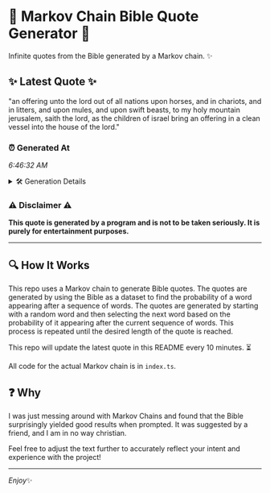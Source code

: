 # 📖 Markov Chain Bible Quote Generator 📖

Infinite quotes from the Bible generated by a Markov chain. ✨

## ✨ Latest Quote ✨
"an offering unto the lord out of all nations upon horses, and in chariots, and in litters, and upon mules, and upon swift beasts, to my holy mountain jerusalem, saith the lord, as the children of israel bring an offering in a clean vessel into the house of the lord."

### ⏰ Generated At
*6:46:32 AM*

<details>
    <summary>🛠️ Generation Details</summary>
    <p>
        <strong>🌱 Seed:</strong> an<br>
        <strong>🔄 Iterations:</strong> 49<br>
        <strong>📜 Context History:</strong><br>[ an ]: offering<br>[ an, offering ]: unto<br>[ an, offering, unto ]: the<br>[ an, offering, unto, the ]: lord<br>[ an, offering, unto, the, lord ]: out<br>[ an, offering, unto, the, lord, out ]: of<br>[ offering, unto, the, lord, out, of ]: all<br>[ unto, the, lord, out, of, all ]: nations<br>[ the, lord, out, of, all, nations ]: upon<br>[ lord, out, of, all, nations, upon ]: horses,<br>[ out, of, all, nations, upon, horses, ]: and<br>[ of, all, nations, upon, horses,, and ]: in<br>[ all, nations, upon, horses,, and, in ]: chariots,<br>[ nations, upon, horses,, and, in, chariots, ]: and<br>[ upon, horses,, and, in, chariots,, and ]: in<br>[ horses,, and, in, chariots,, and, in ]: litters,<br>[ and, in, chariots,, and, in, litters, ]: and<br>[ in, chariots,, and, in, litters,, and ]: upon<br>[ chariots,, and, in, litters,, and, upon ]: mules,<br>[ and, in, litters,, and, upon, mules, ]: and<br>[ in, litters,, and, upon, mules,, and ]: upon<br>[ litters,, and, upon, mules,, and, upon ]: swift<br>[ and, upon, mules,, and, upon, swift ]: beasts,<br>[ upon, mules,, and, upon, swift, beasts, ]: to<br>[ mules,, and, upon, swift, beasts,, to ]: my<br>[ and, upon, swift, beasts,, to, my ]: holy<br>[ upon, swift, beasts,, to, my, holy ]: mountain<br>[ swift, beasts,, to, my, holy, mountain ]: jerusalem,<br>[ beasts,, to, my, holy, mountain, jerusalem, ]: saith<br>[ to, my, holy, mountain, jerusalem,, saith ]: the<br>[ my, holy, mountain, jerusalem,, saith, the ]: lord,<br>[ holy, mountain, jerusalem,, saith, the, lord, ]: as<br>[ mountain, jerusalem,, saith, the, lord,, as ]: the<br>[ jerusalem,, saith, the, lord,, as, the ]: children<br>[ saith, the, lord,, as, the, children ]: of<br>[ the, lord,, as, the, children, of ]: israel<br>[ lord,, as, the, children, of, israel ]: bring<br>[ as, the, children, of, israel, bring ]: an<br>[ the, children, of, israel, bring, an ]: offering<br>[ children, of, israel, bring, an, offering ]: in<br>[ of, israel, bring, an, offering, in ]: a<br>[ israel, bring, an, offering, in, a ]: clean<br>[ bring, an, offering, in, a, clean ]: vessel<br>[ an, offering, in, a, clean, vessel ]: into<br>[ offering, in, a, clean, vessel, into ]: the<br>[ in, a, clean, vessel, into, the ]: house<br>[ a, clean, vessel, into, the, house ]: of<br>[ clean, vessel, into, the, house, of ]: the<br>[ vessel, into, the, house, of, the ]: lord.<br>
    </p>
</details>

### ⚠️ Disclaimer ⚠️
**This quote is generated by a program and is not to be taken seriously. It is purely for entertainment purposes.**

---

## 🔍 How It Works

This repo uses a Markov chain to generate Bible quotes. The quotes are generated by using the Bible as a dataset to find the probability of a word appearing after a sequence of words. The quotes are generated by starting with a random word and then selecting the next word based on the probability of it appearing after the current sequence of words. This process is repeated until the desired length of the quote is reached.

This repo will update the latest quote in this README every 10 minutes. ⏳

All code for the actual Markov chain is in `index.ts`.

## ❓ Why

I was just messing around with Markov Chains and found that the Bible surprisingly yielded good results when prompted. 
It was suggested by a friend, and I am in no way christian.

Feel free to adjust the text further to accurately reflect your intent and experience with the project!

---

*Enjoy*✨
